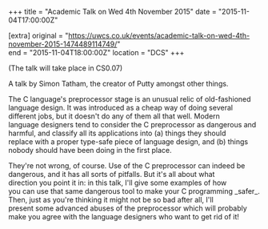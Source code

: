 +++
title = "Academic Talk on Wed 4th November 2015"
date = "2015-11-04T17:00:00Z"

[extra]
original = "https://uwcs.co.uk/events/academic-talk-on-wed-4th-november-2015-1474489114749/"    
end = "2015-11-04T18:00:00Z"
location = "DCS"
+++

(The talk will take place in CS0.07)

A talk by Simon Tatham, the creator of Putty amongst other things.

The C language's preprocessor stage is an unusual relic of old-fashioned  
language design. It was introduced as a cheap way of doing several  
different jobs, but it doesn't do any of them all that well. Modern  
language designers tend to consider the C preprocessor as dangerous and  
harmful, and classify all its applications into (a) things they should  
replace with a proper type-safe piece of language design, and (b) things  
nobody should have been doing in the first place.

They're not wrong, of course. Use of the C preprocessor can indeed be  
dangerous, and it has all sorts of pitfalls. But it's all about what  
direction you point it in: in this talk, I'll give some examples of how  
you can use that same dangerous tool to make your C programming \_safer\_.  
Then, just as you're thinking it might not be so bad after all, I'll  
present some advanced abuses of the preprocessor which will probably  
make you agree with the language designers who want to get rid of it\!

